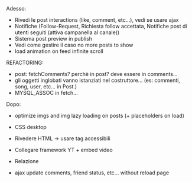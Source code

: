 Adesso:
- Rivedi le post interactions (like, comment, etc...), vedi se usare ajax
- Notifiche (Follow-Request, Richiesta follow accettata, Notifiche post di utenti seguiti (attiva campanella al canale))
- Sistema post preview in publish
- Vedi come gestire il caso no more posts to show
- load animation on feed infinite scroll

REFACTORING:

- post: fetchComments? perchè in post? deve essere in comments...
- gli oggetti inglobati vanno istanziati nel costruttore... (es: commenti, song, user, etc... in Post.)
- MYSQL_ASSOC in fetch...


Dopo:

- optimize imgs and img lazy loading on posts (+ placeholders on load)

- CSS desktop

- Rivedere HTML -> usare tag accessibili

- Collegare framework YT + embed video

- Relazione

- ajax update comments, friend status, etc... without reload page
